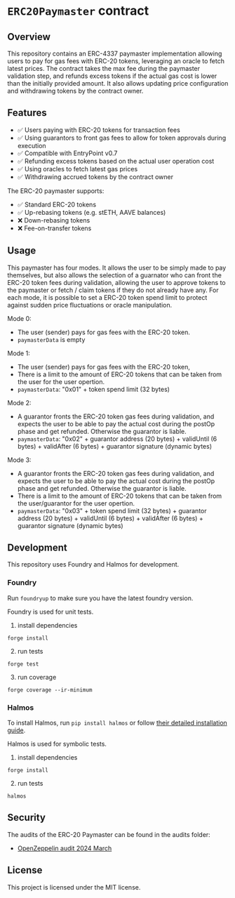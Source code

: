 # `ERC20Paymaster` contract

## Overview

This repository contains an ERC-4337 paymaster implementation allowing users to pay for gas fees with ERC-20 tokens, leveraging an oracle to fetch latest prices. The contract takes the max fee during the paymaster validation step, and refunds excess tokens if the actual gas cost is lower than the initially provided amount. It also allows updating price configuration and withdrawing tokens by the contract owner.

## Features
- ✅ Users paying with ERC-20 tokens for transaction fees
- ✅ Using guarantors to front gas fees to allow for token approvals during execution
- ✅ Compatible with EntryPoint v0.7
- ✅ Refunding excess tokens based on the actual user operation cost
- ✅ Using oracles to fetch latest gas prices
- ✅ Withdrawing accrued tokens by the contract owner

The ERC-20 paymaster supports:
- ✅ Standard ERC-20 tokens
- ✅ Up-rebasing tokens (e.g. stETH, AAVE balances)
- ❌ Down-rebasing tokens
- ❌ Fee-on-transfer tokens

## Usage

This paymaster has four modes. It allows the user to be simply made to pay themselves, but also allows the selection of a guarnator who can front the ERC-20 token fees during validation, allowing the user to approve tokens to the paymaster or fetch / claim tokens if they do not already have any. For each mode, it is possible to set a ERC-20 token spend limit to protect against sudden price fluctuations or oracle manipulation.  

Mode 0:
- The user (sender) pays for gas fees with the ERC-20 token.
- `paymasterData` is empty

Mode 1:
- The user (sender) pays for gas fees with the ERC-20 token, 
- There is a limit to the amount of ERC-20 tokens that can be taken from the user for the user opertion.
- `paymasterData`: "0x01" + token spend limit (32 bytes)

Mode 2:
- A guarantor fronts the ERC-20 token gas fees during validation, and expects the user to be able to pay the actual cost during the postOp phase and get refunded. Otherwise the guarantor is liable.
- `paymasterData`: "0x02" + guarantor address (20 bytes) + validUntil (6 bytes) + validAfter (6 bytes) + guarantor signature (dynamic bytes)

Mode 3:
- A guarantor fronts the ERC-20 token gas fees during validation, and expects the user to be able to pay the actual cost during the postOp phase and get refunded. Otherwise the guarantor is liable.
- There is a limit to the amount of ERC-20 tokens that can be taken from the user/guarantor for the user opertion.
- `paymasterData`: "0x03" + token spend limit (32 bytes) + guarantor address (20 bytes) + validUntil (6 bytes) + validAfter (6 bytes) + guarantor signature (dynamic bytes)

## Development

This repository uses Foundry and Halmos for development.

### Foundry

Run `foundryup` to make sure you have the latest foundry version.

Foundry is used for unit tests.

1. install dependencies
```shell
forge install
```

2. run tests
```shell
forge test
```

3. run coverage
```shell
forge coverage --ir-minimum 
```

### Halmos

To install Halmos, run `pip install halmos` or follow [their detailed installation guide](https://github.com/a16z/halmos?tab=readme-ov-file#installation).

Halmos is used for symbolic tests.

1. install dependencies
```shell
forge install
```

2. run tests
```shell
halmos
```

## Security

The audits of the ERC-20 Paymaster can be found in the audits folder:
- [OpenZeppelin audit 2024 March](./audits/2024-03-openzeppelin.pdf)

## License
This project is licensed under the MIT license.